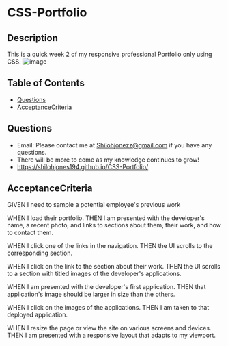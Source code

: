 # CSS-Portfolio

## Description
This is a quick week 2 of my responsive professional Portfolio only using CSS.
![image](https://user-images.githubusercontent.com/76697212/119204576-a267f400-ba4a-11eb-889c-36d9dbb07e04.png)


## Table of Contents
* [Questions](#questions)
* [AcceptanceCriteria](#acceptancecriteria)


## Questions
* Email: Please contact me at [Shilohjonezz@gmail.com](mailto:Shilohjonezz@gmail.com) if you have any questions.
* There will be more to come as my knowledge continues to grow!
* https://shilohjones194.github.io/CSS-Portfolio/


## AcceptanceCriteria
GIVEN I need to sample a potential employee's previous work

WHEN I load their portfolio.
THEN I am presented with the developer's name, a recent photo, and links to sections about them, their work, and how to contact them.

WHEN I click one of the links in the navigation.
THEN the UI scrolls to the corresponding section.

WHEN I click on the link to the section about their work.
THEN the UI scrolls to a section with titled images of the developer's applications.

WHEN I am presented with the developer's first application.
THEN that application's image should be larger in size than the others.

WHEN I click on the images of the applications.
THEN I am taken to that deployed application.

WHEN I resize the page or view the site on various screens and devices.
THEN I am presented with a responsive layout that adapts to my viewport.
